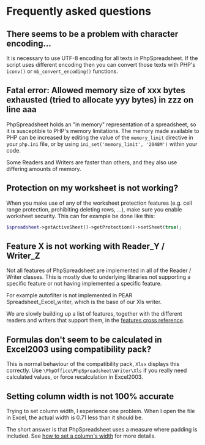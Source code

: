 # Frequently asked questions

## There seems to be a problem with character encoding...

It is necessary to use UTF-8 encoding for all texts in PhpSpreadsheet.
If the script uses different encoding then you can convert those texts
with PHP's `iconv()` or `mb_convert_encoding()` functions.

## Fatal error: Allowed memory size of xxx bytes exhausted (tried to allocate yyy bytes) in zzz on line aaa

PhpSpreadsheet holds an "in memory" representation of a spreadsheet, so
it is susceptible to PHP's memory limitations. The memory made available
to PHP can be increased by editing the value of the `memory_limit`
directive in your `php.ini` file, or by using
`ini_set('memory_limit', '2048M')` within your code.

Some Readers and Writers are faster than others, and they also use
differing amounts of memory.

## Protection on my worksheet is not working?

When you make use of any of the worksheet protection features (e.g. cell
range protection, prohibiting deleting rows, ...), make sure you enable
worksheet security. This can for example be done like this:

``` php
$spreadsheet->getActiveSheet()->getProtection()->setSheet(true);
```

## Feature X is not working with Reader\_Y / Writer\_Z

Not all features of PhpSpreadsheet are implemented in all of the Reader
/ Writer classes. This is mostly due to underlying libraries not
supporting a specific feature or not having implemented a specific
feature.

For example autofilter is not implemented in PEAR
Spreadsheet\_Excel\_writer, which is the base of our Xls writer.

We are slowly building up a list of features, together with the
different readers and writers that support them, in the [features cross
reference](./references/features-cross-reference.md).

## Formulas don't seem to be calculated in Excel2003 using compatibility pack?

This is normal behaviour of the compatibility pack, `Xlsx` displays this
correctly. Use `\PhpOffice\PhpSpreadsheet\Writer\Xls` if you really need
calculated values, or force recalculation in Excel2003.

## Setting column width is not 100% accurate

Trying to set column width, I experience one problem. When I open the
file in Excel, the actual width is 0.71 less than it should be.

The short answer is that PhpSpreadsheet uses a measure where padding is
included. See [how to set a column's width](./topics/recipes.md#setting-a-columns-width)
for more details.
